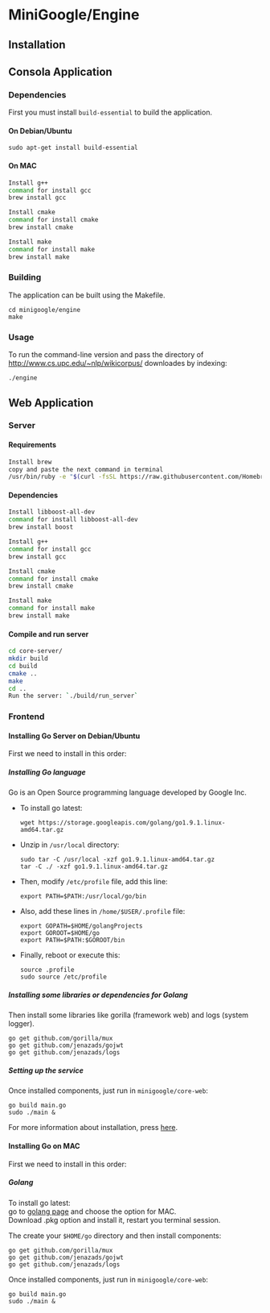 # MiniGoogle/Engine

## Installation

## Consola Application

### Dependencies
First you must install `build-essential` to build the application.
#### On Debian/Ubuntu 
```
sudo apt-get install build-essential
```

#### On MAC

```sh
Install g++
command for install gcc 
brew install gcc
```
```sh
Install cmake
command for install cmake
brew install cmake 
```
```sh
Install make
command for install make
brew install make 
```

### Building
The application can be built using the Makefile.
```
cd minigoogle/engine
make
```
### Usage
To run the command-line version and pass the directory of http://www.cs.upc.edu/~nlp/wikicorpus/ downloades by indexing:
```
./engine
```
## Web Application

### Server

#### Requirements
```sh
Install brew
copy and paste the next command in terminal 
/usr/bin/ruby -e "$(curl -fsSL https://raw.githubusercontent.com/Homebrew/install/master/install)"
```

#### Dependencies
```sh
Install libboost-all-dev
command for install libboost-all-dev
brew install boost
```
```sh
Install g++
command for install gcc 
brew install gcc
```
```sh
Install cmake
command for install cmake
brew install cmake 
```
```sh
Install make
command for install make
brew install make 
```

#### Compile and run server

```sh
cd core-server/
mkdir build
cd build
cmake ..
make
cd ..
Run the server: `./build/run_server`
```

### Frontend

#### Installing Go Server on Debian/Ubuntu

First we need to install in this order:

##### Installing Go language

Go is an Open Source programming language developed by Google Inc.  

* To install go latest:

      wget https://storage.googleapis.com/golang/go1.9.1.linux-amd64.tar.gz

* Unzip in `/usr/local` directory:

      sudo tar -C /usr/local -xzf go1.9.1.linux-amd64.tar.gz
      tar -C ./ -xzf go1.9.1.linux-amd64.tar.gz

* Then, modify `/etc/profile` file, add this line:

      export PATH=$PATH:/usr/local/go/bin

* Also, add these lines in `/home/$USER/.profile` file:

      export GOPATH=$HOME/golangProjects
      export GOROOT=$HOME/go
      export PATH=$PATH:$GOROOT/bin

* Finally, reboot or execute this:

      source .profile
      sudo source /etc/profile

##### Installing some libraries or dependencies for Golang

Then install some libraries like gorilla (framework web) and logs (system logger).

    go get github.com/gorilla/mux
    go get github.com/jenazads/gojwt
    go get github.com/jenazads/logs

##### Setting up the service

Once installed components, just run in `minigoogle/core-web`:

    go build main.go
    sudo ./main &

For more information about installation, press [here](http://jenazads.com/frameworks/Create-a-REST-service-using-Go-Language-and-BeeGo-Framework).

#### Installing Go on MAC

First we need to install in this order:

##### Golang

To install go latest:  
go to [golang page](https://golang.org/dl/) and choose the option for MAC.  
Download .pkg option and install it, restart you terminal session.

The create your `$HOME/go` directory and then install components:

    go get github.com/gorilla/mux
    go get github.com/jenazads/gojwt
    go get github.com/jenazads/logs

Once installed components, just run in `minigoogle/core-web`:

    go build main.go
    sudo ./main &

